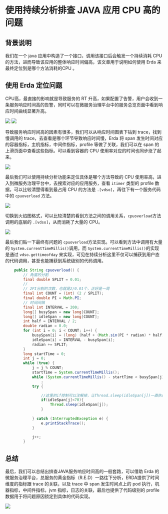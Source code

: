 # 使用持续分析排查 JAVA 应用 CPU 高的问题

## 背景说明
我们在一个 java 应用中构造了一个接口，调用该接口后会触发一个持续消耗 CPU 的方法，进而导致该应用的整体响应时间偏高，该文章用于说明如何使用 Erda 来最终定位到是哪个方法消耗的CPU 。

## 使用 Erda 定位问题
CPU高，最直接的影响就是导致服务的 RT 升高，如果配置了告警，用户会收到一条服务响应时间高的告警，同时可以在微服务治理平台中的服务总览页面中看到响应时间曲线显著升高。

![](http://terminus-paas.oss-cn-hangzhou.aliyuncs.com/paas-doc/2023/07/04/345842e0-b25b-49e5-bff3-a2c93483527e.png)
![](http://terminus-paas.oss-cn-hangzhou.aliyuncs.com/paas-doc/2023/07/04/1c25114f-2892-4957-a5dd-5e4261f91bf4.png)

导致服务响应时间高的因素有很多，我们可以从响应时间图表下钻到 trace，找到慢调用的 trace，去查看是哪个环节导致响应时间慢，Erda 将 span 发生时间对应的容器指标，主机指标，中间件指标，profile 等做了关联，我们可以在 span 的上滑页面中查看这些指标。可以看到容器的 CPU 使用率对应的时间也同步涨了起来。

![](http://terminus-paas.oss-cn-hangzhou.aliyuncs.com/paas-doc/2023/07/04/21f10c9a-b0c4-414a-a182-28cf804b1abb.png)

最后我们可以使用持续分析功能来定位具体是哪个方法导致的 CPU 使用率高，进入到微服务治理平台中，去搜索对应的应用服务，查看 `itimer` 类型的 profile 数据，可以比较清楚得看到最占用 CPU 的方法是 `.[vdso]`，再往下有一个服务代码中的 `cpuoverload` 方法。

![](http://terminus-paas.oss-cn-hangzhou.aliyuncs.com/paas-doc/2023/07/04/f33c8734-1278-4c42-93b5-8102c448b3f5.png)

切换到火焰图格式，可以比较清楚的看到方法之间的调用关系，`cpuoverload`方法调用的底层的 `.[vdso]`，从而消耗了大量的 CPU。

![](http://terminus-paas.oss-cn-hangzhou.aliyuncs.com/paas-doc/2023/07/04/d99e0fbb-c270-42e3-8a9f-17690f9c262f.png)

最后我们贴一下最终有问题的 `cpuoverload`方法实现。可以看到方法中调用有大量的 `System.currentTimeMillis()`调用，而 `System.currentTimeMillis()`的实现是通过 `vdso.gettimeofday` 来实现，可见在持续分析这里不仅可以捕获到用户态的代码调用，甚至也能捕获到系统级别的代码调用。

```java
    public String cpuoverload() {
        // 角度的分割
		final double SPLIT = 0.01;
		//
		// 2PI分割的次数，也就是2/0.01个，正好是一周
		final int COUNT = (int) (2 / SPLIT);
		final double PI = Math.PI;
		// 时间间隔
		final int INTERVAL = 200;
		long[] busySpan = new long[COUNT];
		long[] idleSpan = new long[COUNT];
		int half = INTERVAL / 2;
		double radian = 0.0;
		for (int i = 0; i < COUNT; i++) {
			busySpan[i] = (long) (half + (Math.sin(PI * radian) * half));
			idleSpan[i] = INTERVAL - busySpan[i];
			radian += SPLIT;
		}
		long startTime = 0;
		int j = 0;
		while (true) {
			j = j % COUNT;
			startTime = System.currentTimeMillis();
			while (System.currentTimeMillis() - startTime < busySpan[j])
				;
			try {

				//这里的if控制可以注解掉，让Thread.sleep(idleSpan[j])一直执行。
				if(idleSpan[j]<70){
					Thread.sleep(idleSpan[j]);
				}
				
			} catch (InterruptedException e) {
				e.printStackTrace();
			}

			j++;
		}
```

## 总结

最后，我们可以总结出排查JAVA服务响应时间高的一般套路，可以借助 Erda 的微服务治理平台，总服务的黄金指标（R.E.D）一路往下分析，ERDA提供了时间维度的指标跟 trace 的关联，以及 trace 中 span 发生时间点上的 pod 执行，机器指标，中间件指标，jvm 指标，日志的关联，最后也提供了代码级别的 profile 数据用于将问题原因锁定到具体的代码实现。

![](http://terminus-paas.oss-cn-hangzhou.aliyuncs.com/paas-doc/2023/07/04/50a9cede-5f3f-4be9-8a7c-e47523e22c9d.png)
